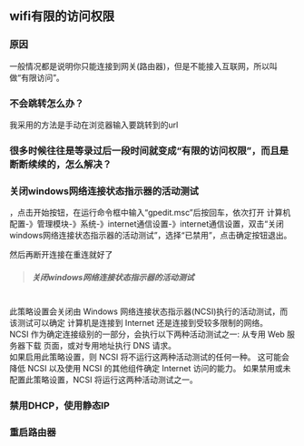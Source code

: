 


## wifi有限的访问权限

### 原因

一般情况都是说明你只能连接到网关(路由器)，但是不能接入互联网，所以叫做“有限访问”。



### 不会跳转怎么办？

我采用的方法是手动在浏览器输入要跳转到的url

### 很多时候往往是等录过后一段时间就变成“有限的访问权限”，而且是断断续续的，怎么解决？



### 关闭windows网络连接状态指示器的活动测试

，点击开始按钮，在运行命令框中输入“gpedit.msc”后按回车，依次打开  计算机配置-》管理模块-》系统-》internet通信设置-》internet通信设置，双击“关闭windows网络连接状态指示器的活动测试”，选择“已禁用”，点击确定按钮退出。

然后再断开连接在重连就好了


> <h5>关闭windows网络连接状态指示器的活动测试</h5>
<br>此策略设置会关闭由 Windows 网络连接状态指示器(NCSI)执行的活动测试，而该测试可以确定
计算机是连接到 Internet 还是连接到受较多限制的网络。
<br>NCSI 作为确定连接级别的一部分，会执行以下两种活动测试之一: 从专用 Web 服务器下载
页面，或对专用地址执行 DNS 请求。
<br>如果启用此策略设置，则 NCSI 将不运行这两种活动测试的任何一种。 这可能会降低 NCSI 以及使用 NCSI 的其他组件确定 Internet 访问的能力。 如果禁用或未配置此策略设置，NCSI 将运行这两种活动测试之一。

### 禁用DHCP，使用静态IP


### 重启路由器


##

